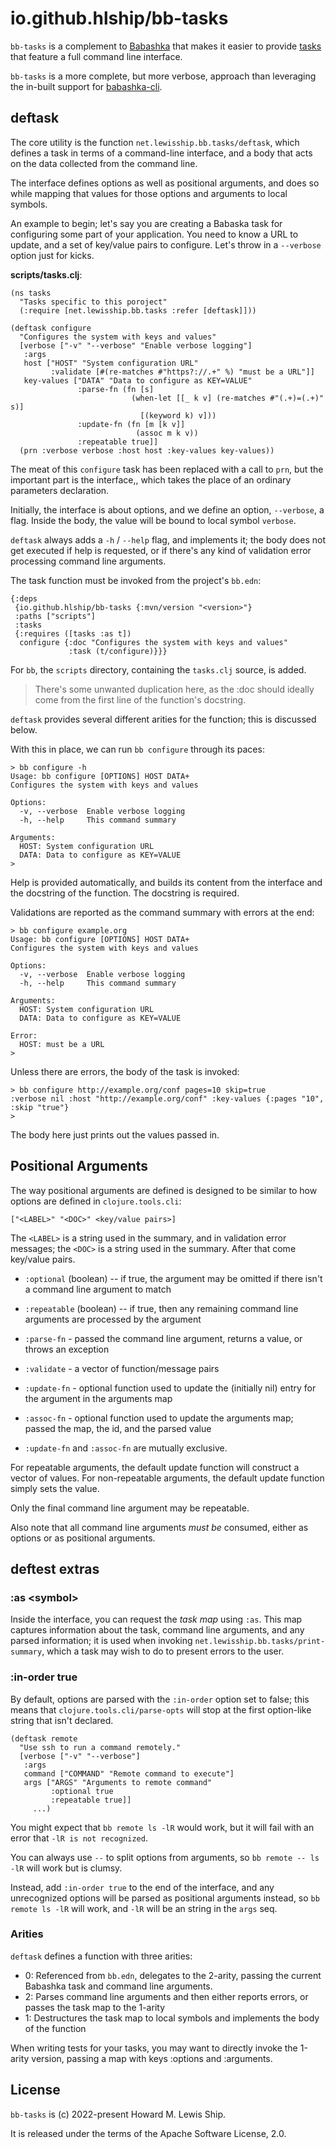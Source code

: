 # io.github.hlship/bb-tasks

`bb-tasks` is a complement to [Babashka](https://github.com/babashka/babashka) that makes it easier
to provide [tasks](https://book.babashka.org/#tasks) that feature a full command line interface.

`bb-tasks` is a more complete, but more verbose, approach than leveraging the in-built support
for [babashka-cli](https://github.com/babashka/cli).

## deftask

The core utility is the function `net.lewisship.bb.tasks/deftask`, which defines a task in
terms of a command-line interface, and a body that acts on the data collected from the command line.

The interface defines options as well as positional arguments, and does so while mapping that values for
those options and arguments to local symbols.

An example to begin; let's say you are creating a Babaska task for configuring some part of your application.
You need to know a URL to update, and a set of key/value pairs to configure.  Let's throw in a `--verbose`
option just for kicks.

**scripts/tasks.clj**:

```
(ns tasks
  "Tasks specific to this poroject"
  (:require [net.lewisship.bb.tasks :refer [deftask]]))

(deftask configure
  "Configures the system with keys and values"
  [verbose ["-v" "--verbose" "Enable verbose logging"]
   :args
   host ["HOST" "System configuration URL"
         :validate [#(re-matches #"https?://.+" %) "must be a URL"]]
   key-values ["DATA" "Data to configure as KEY=VALUE"
               :parse-fn (fn [s]
                           (when-let [[_ k v] (re-matches #"(.+)=(.+)" s)]
                             [(keyword k) v]))
               :update-fn (fn [m [k v]]
                            (assoc m k v))
               :repeatable true]]
  (prn :verbose verbose :host host :key-values key-values))

```

The meat of this `configure` task has been replaced with a call to `prn`, but
the important part is the interface,, which takes the place of an ordinary
parameters declaration.

Initially, the interface is about options, and we define an option, `--verbose`, a flag.
Inside the body, the value will be bound to local symbol `verbose`.

`deftask` always adds a `-h` / `--help` flag, and implements it; the body does not get
executed if help is requested, or if there's any kind of validation error processing 
command line arguments.

The task function must be invoked from the project's `bb.edn`:

```
{:deps
 {io.github.hlship/bb-tasks {:mvn/version "<version>"}
 :paths ["scripts"]
 :tasks
 {:requires ([tasks :as t])
  configure {:doc "Configures the system with keys and values"
             :task (t/configure)}}}
```

For `bb`, the `scripts` directory, containing the `tasks.clj` source, is added.

> There's some unwanted duplication here, as the :doc should ideally come from the first
> line of the function's docstring.


`deftask` provides several different arities for the function; this is discussed below.

With this in place, we can run `bb configure` through its paces:

```
> bb configure -h
Usage: bb configure [OPTIONS] HOST DATA+
Configures the system with keys and values

Options:
  -v, --verbose  Enable verbose logging
  -h, --help     This command summary

Arguments:
  HOST: System configuration URL
  DATA: Data to configure as KEY=VALUE
> 
```

Help is provided automatically, and builds its content from the interface and the docstring
of the function.  The docstring is required.

Validations are reported as the command summary with errors at the end:

```
> bb configure example.org
Usage: bb configure [OPTIONS] HOST DATA+
Configures the system with keys and values

Options:
  -v, --verbose  Enable verbose logging
  -h, --help     This command summary

Arguments:
  HOST: System configuration URL
  DATA: Data to configure as KEY=VALUE

Error:
  HOST: must be a URL
>
```

Unless there are errors, the body of the task is invoked:

```
> bb configure http://example.org/conf pages=10 skip=true
:verbose nil :host "http://example.org/conf" :key-values {:pages "10", :skip "true"}
> 
```

The body here just prints out the values passed in.

## Positional Arguments

The way positional arguments are defined is designed to be similar to how
options are defined in `clojure.tools.cli`:

```
["<LABEL>" "<DOC>" <key/value pairs>]
```

The `<LABEL>` is a string used in the summary, and in validation error messages;
the `<DOC>` is a string used in the summary.  After that come key/value pairs.

* `:optional` (boolean) -- if true, the argument may be omitted if there isn't a
    command line argument to match

* `:repeatable` (boolean) -- if true, then any remaining command line arguments are processed
by the argument

* `:parse-fn` - passed the command line argument, returns a value, or throws an exception

* `:validate` - a vector of function/message pairs

* `:update-fn` - optional function used to update the (initially nil) entry for the argument in the arguments map
 
* `:assoc-fn` - optional function used to update the arguments map; passed the map, the id, and the parsed value

* `:update-fn` and `:assoc-fn` are mutually exclusive.

For repeatable arguments, the default update function will construct a vector of values.
For non-repeatable arguments, the default update function simply sets the value.

Only the final command line argument may be repeatable.

Also note that all command line arguments _must be_ consumed, either as options or as positional arguments.

## deftest extras

### :as \<symbol\>

Inside the interface, you can request the _task map_ using `:as`.
This map captures information about the task, command line arguments,
and any parsed information; it is used when invoking `net.lewisship.bb.tasks/print-summary`, 
which a task may wish to do to present errors to the user.

### :in-order true

By default, options are parsed with the `:in-order` option set to false;
this means that `clojure.tools.cli/parse-opts` will stop at the first
option-like string that isn't declared.

```
(deftask remote
  "Use ssh to run a command remotely."
  [verbose ["-v" "--verbose"]
   :args
   command ["COMMAND" "Remote command to execute"]
   args ["ARGS" "Arguments to remote command"
         :optional true
         :repeatable true]]
     ...)
```

You might expect that `bb remote ls -lR` would work, but it will fail
with an error that `-lR is not recognized`.

You can always use `--` to split options from arguments, so `bb remote -- ls -lR` will work
but is clumsy.

Instead, add `:in-order true` to the end of the interface, and any
unrecognized options will be parsed as positional arguments instead,
so `bb remote ls -lR` will work, and `-lR` will be an string in the `args`
seq.


### Arities

`deftask` defines a function with three arities:

- 0: Referenced from `bb.edn`, delegates to the 2-arity, passing the
     current Babashka task and command line arguments.
- 2: Parses command line arguments and then either reports errors, or passes the task map
     to the 1-arity
- 1: Destructures the task map to local symbols and implements the body of the function

When writing tests for your tasks, you may want to directly invoke the 1-arity version,
passing a map with keys :options and :arguments.

## License

`bb-tasks` is (c) 2022-present Howard M. Lewis Ship.

It is released under the terms of the Apache Software License, 2.0.
